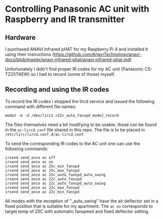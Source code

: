 # Controlling Panasonic AC unit with Raspberry and IR transmitter

## Hardware

I  purchased ANAVI Infrared pHAT for my Raspberry Pi 4 and installed it using their instructions (<https://github.com/AnaviTechnology/anavi-docs/blob/master/anavi-infrared-phat/anavi-infrared-phat.md>)

Unfortunately I didn't find proper IR codes for my AC unit (Panasonic CS-TZ25TKEW) so I had to record (some of those) myself.

## Recording and using the IR codes

To record the IR codes I stopped the lircd service and issued the following command with different file names:

`mode2 -m -d /dev/lirc1 >22c_auto_fanspd_mode2_record`

The files themselves need a bit modifying to be usable, those can be found in the `ac-lircd.conf` file shared in this repo. The file is to be placed in `/etc/lirc/lircd.conf.d/ac-lircd.conf`

To send the corresponding IR codes to the AC unit one can use the following commands:

```
irsend send_once ac off
irsend send_once ac on
irsend send_once ac 25c_min_fanspd
irsend send_once ac 25c_max_fanspd
irsend send_once ac 25c_auto_fanspd_auto_swing
irsend send_once ac 22c_auto_fanspd
irsend send_once ac 22c_auto_fanspd_auto_swing
irsend send_once ac 22c_max_fanspd
irsend send_once ac 22c_min_fanspd
```

All modes with the exception of "_auto_swing" have the air deflector set in a fixed position that is suitable for my apartment. The `ac on` corresponds to target temp of 25C with automatic fanspeed and fixed deflector setting.